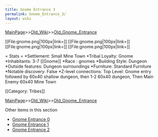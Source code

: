 ```yaml
---
title: Gnome Entrance 3
permalink: Gnome_Entrance_3/
layout: wiki
---
```


[MainPage](/keeperrl_wiki/ "wikilink")>>[Old_Wiki](/keeperrl_wiki/Old_Wiki "wikilink")>>[Old_Gnome_Entrance](/keeperrl_wiki/Old_Gnome_Entrance "wikilink")

[[File:gnome.png|100px|link=]]
[[File:gnome.png|100px|link=]]
[[File:gnome.png|100px|link=]]
[[File:gnome.png|100px|link=]]

= Stats =
*Settlement: Small Mine Town
*Tribal Loyalty: Gnome
*Inhabitants: 3-7 [[Gnome]]
*Race : gnomes 
*Building Style: Dungeon
*Outside features: Dungeon surroundings
*Furniture:  Standard Furniture
*Notable discovery: False
*Z-level connections: Top Level: Gnome entry followed by 60x40 shallow dungeon, then 1-2 60x40 dungeon, Then Main Enemy 60x40 Mine Town

[[Category: Tribes]]

[MainPage](/keeperrl_wiki/ "wikilink")>>[Old_Wiki](/keeperrl_wiki/Old_Wiki "wikilink")>>[Old_Gnome_Entrance](/keeperrl_wiki/Old_Gnome_Entrance "wikilink")

Other items in this section
-    [Gnome Entrance 0](/keeperrl_wiki/Gnome_Entrance_0 "wikilink")
-    [Gnome Entrance 1](/keeperrl_wiki/Gnome_Entrance_1 "wikilink")
-    [Gnome Entrance 2](/keeperrl_wiki/Gnome_Entrance_2 "wikilink")
